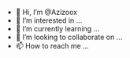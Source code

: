 - 👋 Hi, I’m @Azizoox
- 👀 I’m interested in ...
- 🌱 I’m currently learning ...
- 💞️ I’m looking to collaborate on ...
- 📫 How to reach me ...

<!---
Azizoox/Azizoox is a ✨ special ✨ repository because its `README.md` (this file) appears on your GitHub profile.
You can click the Preview link to take a look at your changes.
--->
